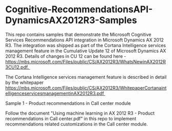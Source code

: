 # Cognitive-RecommendationsAPI-DynamicsAX2012R3-Samples


This repo contains samples that demonstrate the Microsoft Cognitive Services Recommendations API integration in Microsoft Dynamics AX
2012 R3. The integration was shipped as part of the Cortana Intelligence services management feature in the Cumulative Update 12 of Microsoft Dynamics AX 2012 R3. Details of changes in CU 12 can be found here - https://mbs.microsoft.com/Files/public/CS/AX2012R3/WhatsNewinAX2012R3CU12.pdf. 

The Cortana Intelligence services management feature is described in detail by the whitepaper https://mbs.microsoft.com/Files/public/CS/AX2012R3/WhitepaperCortanaintelligenceservicesmanagementinAX2012R3.pdf 

Sample 1 - Product recommendations in Call center module

Follow the document "Using machine learning in AX 2012 R3 - Product recommendations in Call center.pdf" in this repo to implement recommendations related customizations in the Call center module.


